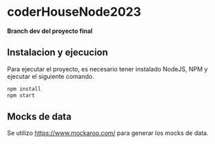 # coderHouseNode2023

**Branch dev del proyecto final**

## Instalacion y ejecucion
Para ejecutar el proyecto, es necesario tener instalado NodeJS, NPM y ejecutar el siguiente comando.
```bash
npm install
npm start
``` 

## Mocks de data
Se utilizo https://www.mockaroo.com/ para generar los mocks de data.
